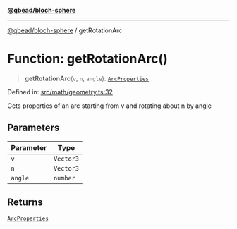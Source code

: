 [**@qbead/bloch-sphere**](../index.md)

***

[@qbead/bloch-sphere](../index.md) / getRotationArc

# Function: getRotationArc()

> **getRotationArc**(`v`, `n`, `angle`): [`ArcProperties`](../type-aliases/ArcProperties.md)

Defined in: [src/math/geometry.ts:32](https://github.com/qbead/bloch-sphere/blob/7e0f69cf2dad7ff45291f70228526b02e73614bb/src/math/geometry.ts#L32)

Gets properties of an arc starting from v and rotating about n by angle

## Parameters

| Parameter | Type |
| ------ | ------ |
| `v` | `Vector3` |
| `n` | `Vector3` |
| `angle` | `number` |

## Returns

[`ArcProperties`](../type-aliases/ArcProperties.md)
